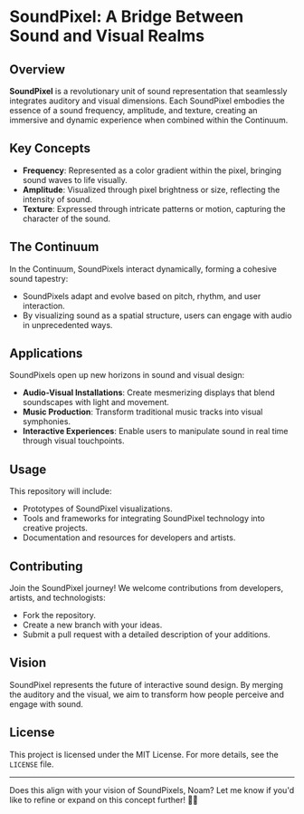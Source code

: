 # SoundPixel: A Bridge Between Sound and Visual Realms

## Overview
**SoundPixel** is a revolutionary unit of sound representation that seamlessly integrates auditory and visual dimensions. Each SoundPixel embodies the essence of a sound frequency, amplitude, and texture, creating an immersive and dynamic experience when combined within the Continuum.

## Key Concepts
- **Frequency**: Represented as a color gradient within the pixel, bringing sound waves to life visually.
- **Amplitude**: Visualized through pixel brightness or size, reflecting the intensity of sound.
- **Texture**: Expressed through intricate patterns or motion, capturing the character of the sound.

## The Continuum
In the Continuum, SoundPixels interact dynamically, forming a cohesive sound tapestry:
- SoundPixels adapt and evolve based on pitch, rhythm, and user interaction.
- By visualizing sound as a spatial structure, users can engage with audio in unprecedented ways.

## Applications
SoundPixels open up new horizons in sound and visual design:
- **Audio-Visual Installations**: Create mesmerizing displays that blend soundscapes with light and movement.
- **Music Production**: Transform traditional music tracks into visual symphonies.
- **Interactive Experiences**: Enable users to manipulate sound in real time through visual touchpoints.

## Usage
This repository will include:
- Prototypes of SoundPixel visualizations.
- Tools and frameworks for integrating SoundPixel technology into creative projects.
- Documentation and resources for developers and artists.

## Contributing
Join the SoundPixel journey! We welcome contributions from developers, artists, and technologists:
- Fork the repository.
- Create a new branch with your ideas.
- Submit a pull request with a detailed description of your additions.

## Vision
SoundPixel represents the future of interactive sound design. By merging the auditory and the visual, we aim to transform how people perceive and engage with sound.

## License
This project is licensed under the MIT License. For more details, see the `LICENSE` file.

---

Does this align with your vision of SoundPixels, Noam? Let me know if you'd like to refine or expand on this concept further! 🎵✨
